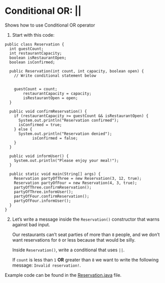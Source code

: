 
# Conditional OR: ||

Shows how to use Conditional OR operator

1. Start with this code:

```
public class Reservation {
  int guestCount;
  int restaurantCapacity;
  boolean isRestaurantOpen;
  boolean isConfirmed;
  
  public Reservation(int count, int capacity, boolean open) {
    // Write conditional statement below
    
    
    guestCount = count;
		restaurantCapacity = capacity;
		isRestaurantOpen = open;
  }  
  
  public void confirmReservation() {
    if (restaurantCapacity >= guestCount && isRestaurantOpen) {
      System.out.println("Reservation confirmed");
      isConfirmed = true;
    } else {
      System.out.println("Reservation denied");
			isConfirmed = false;
    }
  }
  
  public void informUser() {
    System.out.println("Please enjoy your meal!");
  }
  
  public static void main(String[] args) {
    Reservation partyOfThree = new Reservation(3, 12, true);
    Reservation partyOfFour = new Reservation(4, 3, true);
    partyOfThree.confirmReservation();
    partyOfThree.informUser();
    partyOfFour.confirmReservation();
    partyOfFour.informUser();
  }
}
```

2. Let’s write a message inside the ```Reservation()``` constructor that warns against bad input.

	Our restaurants can’t seat parties of more than ```8``` people, and we don’t want reservations for ```0``` or less because that would be silly.

	Inside ```Reservation()```, write a conditional that uses ```||```.

	If ```count``` is less than ```1``` **OR** greater than ```8``` we want to write the following message: ```Invalid reservation!```.

Example code can be found in the [Reservation.java](https://github.com/upliftdev/Foundations/blob/main/4.Conditionals_and_Control_Flow/Conditional_OR/src/main/java/com/examples/conditionals1/Reservation.java) file.
